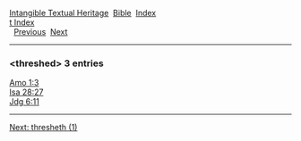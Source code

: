 [Intangible Textual Heritage](../../index)  [Bible](../index) 
[Index](index)   
[t Index](_t_)  
  [Previous](c11537)  [Next](c11539) 

------------------------------------------------------------------------

### &lt;threshed&gt; 3 entries

[Amo 1:3](../kjv/amo001.htm#003)  
[Isa 28:27](../kjv/isa028.htm#027)  
[Jdg 6:11](../kjv/jdg006.htm#011)  

------------------------------------------------------------------------

[Next: thresheth (1)](c11539)
